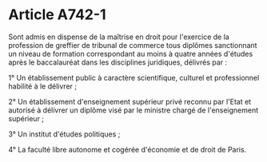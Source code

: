 # Article A742-1

<p> 					Sont admis en dispense de la maîtrise en droit pour l'exercice de la profession de greffier de tribunal de commerce tous diplômes sanctionnant un niveau de formation correspondant au moins à quatre années d'études après le baccalauréat dans les disciplines juridiques, délivrés par :</p><p>1° Un établissement public à caractère scientifique, culturel et professionnel habilité à le délivrer ;</p><p>2° Un établissement d'enseignement supérieur privé reconnu par l'Etat et autorisé à délivrer un diplôme visé par le ministre chargé de l'enseignement supérieur ;</p><p>3° Un institut d'études politiques ;</p><p>4° La faculté libre autonome et cogérée d'économie et de droit de Paris.<br/></p>